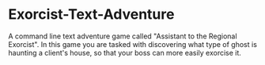 # Exorcist-Text-Adventure
A command line text adventure game called "Assistant to the Regional Exorcist". In this game you are tasked with discovering what type of ghost is haunting a client's house, so that your boss can more easily exorcise it.
